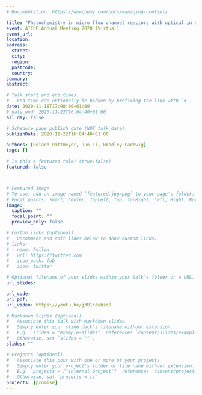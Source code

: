```yaml
---
# Documentation: https://wowchemy.com/docs/managing-content/

title: "Photochemistry in micro flow channel reactors with optical in situ sensing"
event: AIChE Annual Meeting 2020 (Virtual)
event_url:
location:
address:
  street:
  city:
  region:
  postcode:
  country:
summary:
abstract:

# Talk start and end times.
#   End time can optionally be hidden by prefixing the line with `#`.
date: 2020-11-18T17:00:00+01:00
# date_end: 2020-11-22T16:04:40+01:00
all_day: false 

# Schedule page publish date (NOT talk date).
publishDate: 2020-11-22T16:04:40+01:00

authors: [Roland Dittmeyer, Jun Li, Bradley Ladewig]
tags: []

# Is this a featured talk? (true/false)
featured: false



# Featured image
# To use, add an image named `featured.jpg/png` to your page's folder.
# Focal points: Smart, Center, TopLeft, Top, TopRight, Left, Right, BottomLeft, Bottom, BottomRight.
image:
  caption: ""
  focal_point: ""
  preview_only: false

# Custom links (optional).
#   Uncomment and edit lines below to show custom links.
# links:
# - name: Follow
#   url: https://twitter.com
#   icon_pack: fab
#   icon: twitter

# Optional filename of your slides within your talk's folder or a URL.
url_slides:

url_code:
url_pdf:
url_video: https://youtu.be/j3U1cawbzo0

# Markdown Slides (optional).
#   Associate this talk with Markdown slides.
#   Simply enter your slide deck's filename without extension.
#   E.g. `slides = "example-slides"` references `content/slides/example-slides.md`.
#   Otherwise, set `slides = ""`.
slides: ""

# Projects (optional).
#   Associate this post with one or more of your projects.
#   Simply enter your project's folder or file name without extension.
#   E.g. `projects = ["internal-project"]` references `content/project/deep-learning/index.md`.
#   Otherwise, set `projects = []`.
projects: [promise]
---
```

